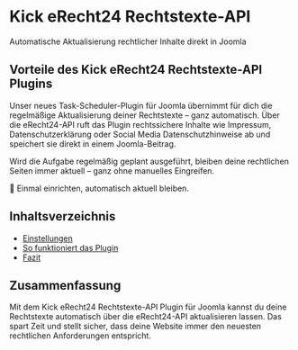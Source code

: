 # Kick eRecht24 Rechtstexte-API

Automatische Aktualisierung rechtlicher Inhalte direkt in Joomla

## Vorteile des Kick eRecht24 Rechtstexte-API Plugins
Unser neues Task-Scheduler-Plugin für Joomla übernimmt für dich die regelmäßige Aktualisierung deiner Rechtstexte – ganz automatisch. Über die eRecht24-API ruft das Plugin rechtssichere Inhalte wie Impressum, Datenschutzerklärung oder Social Media Datenschutzhinweise ab und speichert sie direkt in einem Joomla-Beitrag.

Wird die Aufgabe regelmäßig geplant ausgeführt, bleiben deine rechtlichen Seiten immer aktuell – ganz ohne manuelles Eingreifen.

🔄 Einmal einrichten, automatisch aktuell bleiben.

## Inhaltsverzeichnis
- [Einstellungen](settings.md)
- [So funktioniert das Plugin](how-to-use.md)
- [Fazit](conclusion.md)

## Zusammenfassung
Mit dem Kick eRecht24 Rechtstexte-API Plugin für Joomla kannst du deine Rechtstexte automatisch über die eRecht24-API aktualisieren lassen. Das spart Zeit und stellt sicher, dass deine Website immer den neuesten rechtlichen Anforderungen entspricht.
